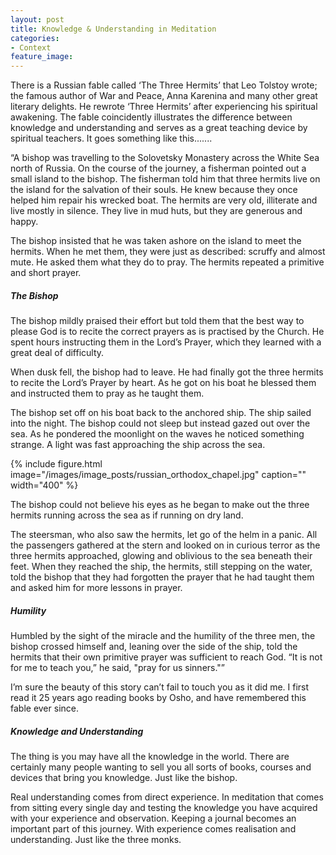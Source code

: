 ```yaml
---
layout: post
title: Knowledge & Understanding in Meditation 
categories:
- Context
feature_image: 
---
```


There is a Russian fable called ‘The Three Hermits’ that Leo Tolstoy wrote; the famous author of War and Peace, Anna Karenina and many other great literary delights. He rewrote ‘Three Hermits’ after experiencing his spiritual awakening. The fable coincidently illustrates the difference between knowledge and understanding and serves as a great teaching device by spiritual teachers. It goes something like this.......

“A bishop was travelling to the Solovetsky Monastery across the White Sea north of Russia. On the course of the journey, a fisherman pointed out a small island to the bishop. The fisherman told him that three hermits live on the island for the salvation of their souls. He knew because they once helped him repair his wrecked boat. The hermits are very old, illiterate and live mostly in silence. They live in mud huts, but they are generous and happy.

The bishop insisted that he was taken ashore on the island to meet the hermits. When he met them, they were just as described: scruffy and almost mute. He asked them what they do to pray. The hermits repeated a primitive and short prayer.

##### The Bishop 
The bishop mildly praised their effort but told them that the best way to please God is to recite the correct prayers as is practised by the Church. He spent hours instructing them in the Lord’s Prayer, which they learned with a great deal of difficulty.

When dusk fell, the bishop had to leave. He had finally got the three hermits to recite the Lord’s Prayer by heart. As he got on his boat he blessed them and instructed them to pray as he taught them.

The bishop set off on his boat back to the anchored ship. The ship sailed into the night. The bishop could not sleep but instead gazed out over the sea. As he pondered the moonlight on the waves he noticed something strange. A light was fast approaching the ship across the sea.

{% include figure.html image="/images/image_posts/russian_orthodox_chapel.jpg" caption="" width="400" %}

The bishop could not believe his eyes as he began to make out the three hermits running across the sea as if running on dry land.

The steersman, who also saw the hermits, let go of the helm in a panic. All the passengers gathered at the stern and looked on in curious terror as the three hermits approached, glowing and oblivious to the sea beneath their feet.
When they reached the ship, the hermits, still stepping on the water, told the bishop that they had forgotten the prayer that he had taught them and asked him for more lessons in prayer.

##### Humility
Humbled by the sight of the miracle and the humility of the three men, the bishop crossed himself and, leaning over the side of the ship, told the hermits that their own primitive prayer was sufficient to reach God. “It is not for me to teach you,” he said, "pray for us sinners."”

I’m sure the beauty of this story can’t fail to touch you as it did me. I first read it 25 years ago reading books by Osho, and have remembered this fable ever since.

##### Knowledge and Understanding
The thing is you may have all the knowledge in the world. There are certainly many people wanting to sell you all sorts of books, courses and devices that bring you knowledge. Just like the bishop.

Real understanding comes from direct experience. In meditation that comes from sitting every single day and testing the knowledge you have acquired with your experience and observation. Keeping a journal becomes an important part of this journey. With experience comes realisation and understanding. Just like the three monks.

